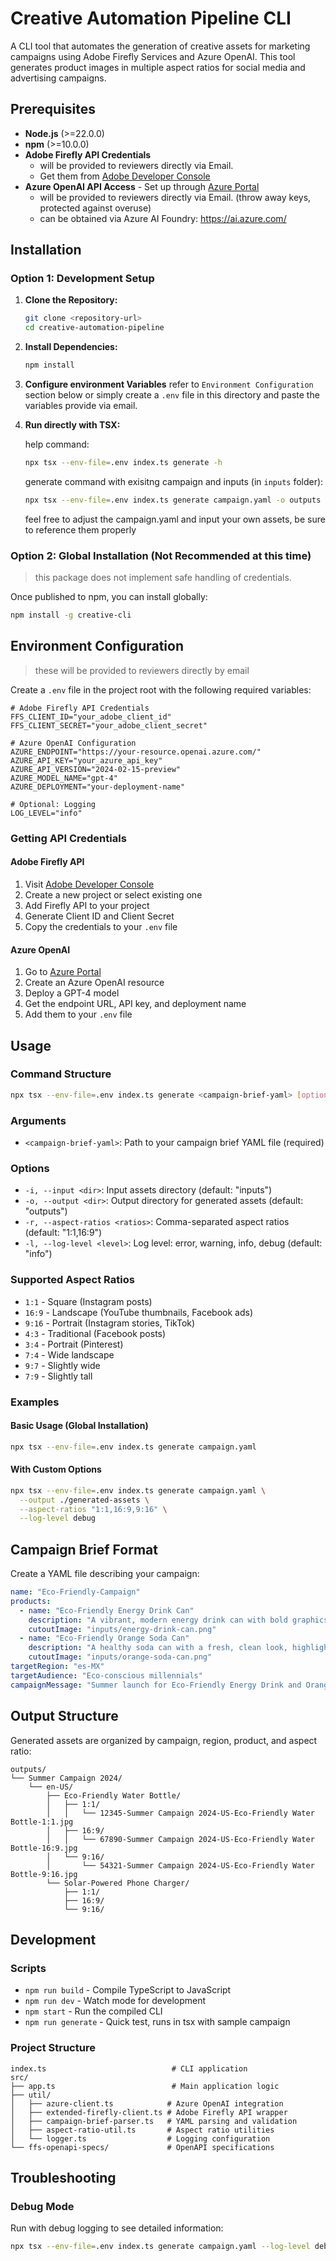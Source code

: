 # Creative Automation Pipeline CLI

A CLI tool that automates the generation of creative assets for marketing campaigns using Adobe Firefly Services and Azure OpenAI. This tool generates product images in multiple aspect ratios for social media and advertising campaigns.

## Prerequisites

- **Node.js** (>=22.0.0)
- **npm** (>=10.0.0)
- **Adobe Firefly API Credentials**
  - will be provided to reviewers directly via Email.
  - Get them from [Adobe Developer Console](https://developer.adobe.com/console)
- **Azure OpenAI API Access** - Set up through [Azure Portal](https://portal.azure.com)
  - will be provided to reviewers directly via Email. (throw away keys, protected against overuse)
  - can be obtained via Azure AI Foundry: https://ai.azure.com/

## Installation

### Option 1: Development Setup

1. **Clone the Repository:**

   ```bash
   git clone <repository-url>
   cd creative-automation-pipeline
   ```

2. **Install Dependencies:**

   ```bash
   npm install
   ```

3. **Configure environment Variables**
   refer to `Environment Configuration` section below
   or simply create a `.env` file in this directory and paste the variables provide via email.

4. **Run directly with TSX:**

   help command:

   ```bash
   npx tsx --env-file=.env index.ts generate -h
   ```

   generate command with exisitng campaign and inputs (in `inputs` folder):

   ```bash
   npx tsx --env-file=.env index.ts generate campaign.yaml -o outputs
   ```

   feel free to adjust the campaign.yaml and input your own assets, be sure to reference them properly

### Option 2: Global Installation (Not Recommended at this time)

> this package does not implement safe handling of credentials.

Once published to npm, you can install globally:

```bash
npm install -g creative-cli
```

## Environment Configuration

> these will be provided to reviewers directly by email

Create a `.env` file in the project root with the following required variables:

```env
# Adobe Firefly API Credentials
FFS_CLIENT_ID="your_adobe_client_id"
FFS_CLIENT_SECRET="your_adobe_client_secret"

# Azure OpenAI Configuration
AZURE_ENDPOINT="https://your-resource.openai.azure.com/"
AZURE_API_KEY="your_azure_api_key"
AZURE_API_VERSION="2024-02-15-preview"
AZURE_MODEL_NAME="gpt-4"
AZURE_DEPLOYMENT="your-deployment-name"

# Optional: Logging
LOG_LEVEL="info"
```

### Getting API Credentials

#### Adobe Firefly API

1. Visit [Adobe Developer Console](https://developer.adobe.com/console)
2. Create a new project or select existing one
3. Add Firefly API to your project
4. Generate Client ID and Client Secret
5. Copy the credentials to your `.env` file

#### Azure OpenAI

1. Go to [Azure Portal](https://portal.azure.com)
2. Create an Azure OpenAI resource
3. Deploy a GPT-4 model
4. Get the endpoint URL, API key, and deployment name
5. Add them to your `.env` file

## Usage

### Command Structure

```bash
npx tsx --env-file=.env index.ts generate <campaign-brief-yaml> [options]
```

### Arguments

- `<campaign-brief-yaml>`: Path to your campaign brief YAML file (required)

### Options

- `-i, --input <dir>`: Input assets directory (default: "inputs")
- `-o, --output <dir>`: Output directory for generated assets (default: "outputs")
- `-r, --aspect-ratios <ratios>`: Comma-separated aspect ratios (default: "1:1,16:9")
- `-l, --log-level <level>`: Log level: error, warning, info, debug (default: "info")

### Supported Aspect Ratios

- `1:1` - Square (Instagram posts)
- `16:9` - Landscape (YouTube thumbnails, Facebook ads)
- `9:16` - Portrait (Instagram stories, TikTok)
- `4:3` - Traditional (Facebook posts)
- `3:4` - Portrait (Pinterest)
- `7:4` - Wide landscape
- `9:7` - Slightly wide
- `7:9` - Slightly tall

### Examples

#### Basic Usage (Global Installation)

```bash
npx tsx --env-file=.env index.ts generate campaign.yaml
```

#### With Custom Options

```bash
npx tsx --env-file=.env index.ts generate campaign.yaml \
  --output ./generated-assets \
  --aspect-ratios "1:1,16:9,9:16" \
  --log-level debug
```

## Campaign Brief Format

Create a YAML file describing your campaign:

```yaml
name: "Eco-Friendly-Campaign"
products:
  - name: "Eco-Friendly Energy Drink Can"
    description: "A vibrant, modern energy drink can with bold graphics, dynamic colors, and a sleek, eco-friendly design that conveys energy and refreshment."
    cutoutImage: "inputs/energy-drink-can.png"
  - name: "Eco-Friendly Orange Soda Can"
    description: "A healthy soda can with a fresh, clean look, highlighting natural ingredients and eco-friendly, recycled packaging."
    cutoutImage: "inputs/orange-soda-can.png"
targetRegion: "es-MX"
targetAudience: "Eco-conscious millennials"
campaignMessage: "Summer launch for Eco-Friendly Energy Drink and Orange Soda. Bright outdoor picnic vibe, highlight 'eco-friendly' and 'natural ingredients' badges. 1 hero can (energy drink), 2 supporting cans (orange soda). Include sliced orange, lemon, and mint props."
```

## Output Structure

Generated assets are organized by campaign, region, product, and aspect ratio:

```
outputs/
└── Summer Campaign 2024/
    └── en-US/
        ├── Eco-Friendly Water Bottle/
        │   ├── 1:1/
        │   │   └── 12345-Summer Campaign 2024-US-Eco-Friendly Water Bottle-1:1.jpg
        │   ├── 16:9/
        │   │   └── 67890-Summer Campaign 2024-US-Eco-Friendly Water Bottle-16:9.jpg
        │   └── 9:16/
        │       └── 54321-Summer Campaign 2024-US-Eco-Friendly Water Bottle-9:16.jpg
        └── Solar-Powered Phone Charger/
            ├── 1:1/
            ├── 16:9/
            └── 9:16/
```

## Development

### Scripts

- `npm run build` - Compile TypeScript to JavaScript
- `npm run dev` - Watch mode for development
- `npm start` - Run the compiled CLI
- `npm run generate` - Quick test, runs in tsx with sample campaign

### Project Structure

```
index.ts                            # CLI application
src/
├── app.ts                          # Main application logic
├── util/
│   ├── azure-client.ts            # Azure OpenAI integration
│   ├── extended-firefly-client.ts # Adobe Firefly API wrapper
│   ├── campaign-brief-parser.ts   # YAML parsing and validation
│   ├── aspect-ratio-util.ts       # Aspect ratio utilities
│   └── logger.ts                  # Logging configuration
└── ffs-openapi-specs/             # OpenAPI specifications

```

## Troubleshooting

### Debug Mode

Run with debug logging to see detailed information:

```bash
npx tsx --env-file=.env index.ts generate campaign.yaml --log-level debug
```
